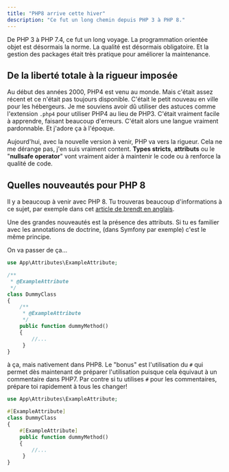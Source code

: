```yaml
---
title: "PHP8 arrive cette hiver"
description: "Ce fut un long chemin depuis PHP 3 à PHP 8."
---
```


De PHP 3 à PHP 7.4, ce fut un long voyage. La programmation orientée objet est désormais la norme. La qualité est désormais obligatoire. Et la gestion des packages était très pratique pour améliorer la maintenance.

## De la liberté totale à la rigueur imposée

Au début des années 2000, PHP4 est venu au monde. Mais c'était assez récent et ce n'était pas toujours disponible. C'était le petit nouveau en ville pour les hébergeurs. Je me souviens avoir dû utiliser des astuces comme l'extension `.php4` pour utiliser PHP4 au lieu de PHP3. C'était vraiment facile à apprendre, faisant beaucoup d'erreurs. C'était alors une langue vraiment pardonnable. Et j'adore ça à l'époque.

Aujourd'hui, avec la nouvelle version à venir, PHP va vers la rigueur. Cela ne me dérange pas, j'en suis vraiment content. **Types stricts**, **attributs** ou le "**nullsafe operator**" vont vraiment aider à maintenir le code ou à renforce la qualité de code.

## Quelles nouveautés pour PHP 8

Il y a beaucoup à venir avec PHP 8. Tu trouveras beaucoup d'informations à ce sujet, par exemple dans cet [article de brendt en anglais](https://stitcher.io/blog/new-in-php-8).

Une des grandes nouveautés est la présence des attributs. Si tu es familier avec les annotations de doctrine, (dans Symfony par exemple) c'est le même principe.

On va passer de ça...

```php
use App\Attributes\ExampleAttribute;

/**
 * @ExampleAttribute
 */
class DummyClass
{
    /**
     * @ExampleAttribute
     */
    public function dummyMethod()
    {
        //...
     }
}
```

à ça, mais nativement dans PHP8. Le "bonus" est l'utilisation du `#` qui permet dès maintenant de préparer l'utilisation puisque cela équivaut à un commentaire dans PHP7. Par contre si tu utilises `#` pour les commentaires, prépare toi rapidement à tous les changer!

```php
use App\Attributes\ExampleAttribute;

#[ExampleAttribute]
class DummyClass
{
    #[ExampleAttribute]
    public function dummyMethod()
    {
        //...
     }
}
```

